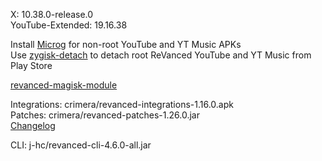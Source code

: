 X: 10.38.0-release.0  
YouTube-Extended: 19.16.38  

Install [Microg](https://github.com/ReVanced/GmsCore/releases) for non-root YouTube and YT Music APKs  
Use [zygisk-detach](https://github.com/j-hc/zygisk-detach) to detach root ReVanced YouTube and YT Music from Play Store  

[revanced-magisk-module](https://github.com/j-hc/revanced-magisk-module)
  
Integrations: crimera/revanced-integrations-1.16.0.apk  
Patches: crimera/revanced-patches-1.26.0.jar  
[Changelog](https://github.com/crimera/piko/releases/tag/v1.26.0)

CLI: j-hc/revanced-cli-4.6.0-all.jar    
